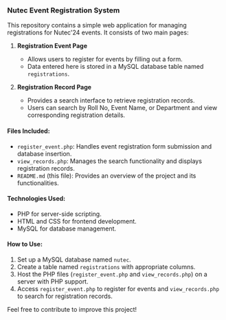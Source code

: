 ### Nutec Event Registration System

This repository contains a simple web application for managing registrations for Nutec'24 events. It consists of two main pages:

1. **Registration Event Page**
   - Allows users to register for events by filling out a form.
   - Data entered here is stored in a MySQL database table named `registrations`.

2. **Registration Record Page**
   - Provides a search interface to retrieve registration records.
   - Users can search by Roll No, Event Name, or Department and view corresponding registration details.

#### Files Included:
- `register_event.php`: Handles event registration form submission and database insertion.
- `view_records.php`: Manages the search functionality and displays registration records.
- `README.md` (this file): Provides an overview of the project and its functionalities.

#### Technologies Used:
- PHP for server-side scripting.
- HTML and CSS for frontend development.
- MySQL for database management.

#### How to Use:
1. Set up a MySQL database named `nutec`.
2. Create a table named `registrations` with appropriate columns.
3. Host the PHP files (`register_event.php` and `view_records.php`) on a server with PHP support.
4. Access `register_event.php` to register for events and `view_records.php` to search for registration records.

Feel free to contribute to improve this project!

